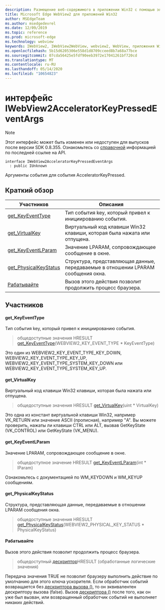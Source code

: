 ```yaml
---
description: Размещение веб-содержимого в приложении Win32 с помощью элемента управления Microsoft Edge WebView2
title: Microsoft Edge WebView2 для приложений Win32
author: MSEdgeTeam
ms.author: msedgedevrel
ms.date: 12/09/2019
ms.topic: reference
ms.prod: microsoft-edge
ms.technology: webview
keywords: IWebView2, IWebView2WebView, webview2, WebView, приложения Win32, Win32, EDGE
ms.openlocfilehash: 5b15d6205306e558d1d8709cceed8b7a68a77bce
ms.sourcegitcommit: 07cda56425e5fdf90eeb3972e17041261bf720cd
ms.translationtype: MT
ms.contentlocale: ru-RU
ms.lasthandoff: 05/14/2020
ms.locfileid: "10654823"
---
```

# интерфейс IWebView2AcceleratorKeyPressedEventArgs 

> [!NOTE]
> Этот интерфейс может быть изменен или недоступен для выпусков после версии SDK 0.8.355. Ознакомьтесь со [справочной](../../../webview2-api-reference.md) информацией по последней ссылке на API.

```
interface IWebView2AcceleratorKeyPressedEventArgs
  : public IUnknown
```

Аргументы события для события AcceleratorKeyPressed.

## Краткий обзор

 Участников                        | Описания
--------------------------------|---------------------------------------------
[get_KeyEventType](#get_keyeventtype) | Тип события key, который привел к инициированию события.
[get_VirtualKey](#get_virtualkey) | Виртуальный код клавиши Win32 клавиши, которая была нажата или отпущена.
[get_KeyEventLParam](#get_keyeventlparam) | Значение LPARAM, сопровождающее сообщение в окне.
[get_PhysicalKeyStatus](#get_physicalkeystatus) | Структура, представляющая данные, передаваемые в отношении LPARAM сообщения окна.
[Рабатывайте](#handle) | Вызов этого действия позволит продолжить процесс браузера.

## Участников

#### get_KeyEventType 

Тип события key, который привел к инициированию события.

> общедоступные значения HRESULT [get_KeyEventType](#get_keyeventtype)(WEBVIEW2_KEY_EVENT_TYPE * KeyEventType)

Это один из WEBVIEW2_KEY_EVENT_TYPE_KEY_DOWN, WEBVIEW2_KEY_EVENT_TYPE_KEY_UP, WEBVIEW2_KEY_EVENT_TYPE_SYSTEM_KEY_DOWN или WEBVIEW2_KEY_EVENT_TYPE_SYSTEM_KEY_UP.

#### get_VirtualKey 

Виртуальный код клавиши Win32 клавиши, которая была нажата или отпущена.

> общедоступные значения HRESULT [get_VirtualKey](#get_virtualkey)(uint * VirtualKey)

Это одна из констант виртуальной клавиши Win32, например VK_RETURN или значение ASCII (прописная), например "A". Вы можете проверить, нажаты ли клавиши CTRL или ALT, вызвав GetKeyState (VK_CONTROL) или GetKeyState (VK_MENU).

#### get_KeyEventLParam 

Значение LPARAM, сопровождающее сообщение в окне.

> общедоступное значение HRESULT [get_KeyEventLParam](#get_keyeventlparam)(int * lParam)

Ознакомьтесь с документацией по WM_KEYDOWN и WM_KEYUP сообщениям.

#### get_PhysicalKeyStatus 

Структура, представляющая данные, передаваемые в отношении LPARAM сообщения окна.

> общедоступные значения HRESULT [get_PhysicalKeyStatus](#get_physicalkeystatus)(WEBVIEW2_PHYSICAL_KEY_STATUS * PhysicalKeyStatus)

#### Рабатывайте 

Вызов этого действия позволит продолжить процесс браузера.

> общедоступный [дескриптор](#handle)HRESULT (обработанные логические значения)

Передача значения TRUE не позволит браузеру выполнить действие по умолчанию для этого ключа ускорителя. Если обработчик событий возвращается без [дескриптора вызова ()](#handle), то он эквивалентен дескриптору вызова (false). Вызов [дескриптора ()](#handle) после того, как он уже был вызван, или возвращенный обработчик событий не выполняет никаких действий.

